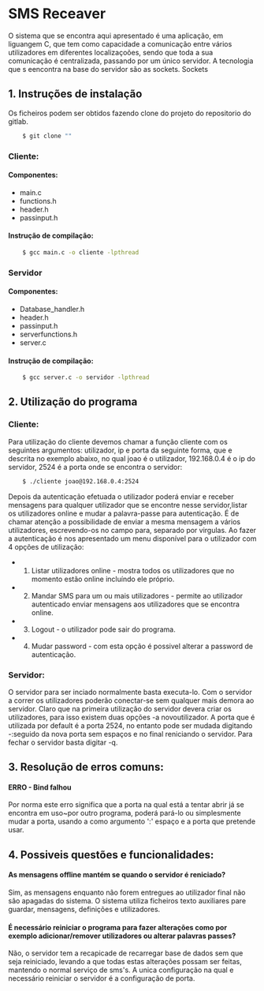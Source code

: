 
# SMS Receaver

O sistema que se encontra aqui apresentado é uma aplicação, em liguangem C, que tem como capacidade a comunicação entre vários utilizadores em diferentes localizaçoões, sendo que toda a sua comunicação é centralizada, passando por um único servidor. A tecnologia que s eencontra na base do servidor são as sockets. Sockets  

## 1. Instruções de instalação
Os ficheiros podem ser obtidos fazendo clone do projeto do repositorio do gitlab.
```sh
	$ git clone ""
```
### Cliente: 
#### Componentes:
* main.c
* functions.h
* header.h
* passinput.h

#### Instrução de compilação:
```sh
	$ gcc main.c -o cliente -lpthread
```
### Servidor
#### Componentes:
* Database_handler.h
* header.h
* passinput.h
* serverfunctions.h
* server.c

#### Instrução de compilação:
```sh
	$ gcc server.c -o servidor -lpthread
```

## 2. Utilização do programa

### Cliente:
Para utilização do cliente devemos chamar a função cliente com os seguintes argumentos: utilizador, ip e porta da seguinte forma, que e descrita no exemplo abaixo, no qual joao é o utilizador, 192.168.0.4 é o ip do servidor, 2524 é a porta onde se encontra o servidor:
```sh
	$ ./cliente joao@192.168.0.4:2524
```
Depois da autenticação efetuada o utilizador poderá enviar e receber mensagens para qualquer utilizador que se encontre nesse servidor,listar os utilizadores online e mudar a palavra-passe para autenticação. É de chamar atenção a possibilidade de enviar a mesma mensagem a vários utilizadores, escrevendo-os no campo para, separado por virgulas.
Ao fazer a autenticação é nos apresentado um menu disponível para o utilizador com 4 opções de utilização:

* 1) Listar utilizadores online - mostra todos os utilizadores que no momento estão online incluíndo ele próprio.

* 2) Mandar SMS para um ou mais utilizadores - permite ao utilizador autenticado enviar mensagens aos utilizadores que se encontra online.

* 3) Logout - o utilizador pode sair do programa.

* 4) Mudar password - com esta opção é possivel alterar a password de autenticação.

### Servidor:
O servidor para ser inciado normalmente basta executa-lo.
Com o servidor a correr os utilizadores poderão conectar-se sem qualquer mais demora ao servidor. Claro que na primeira utilização do servidor devera criar os utilizadores, para isso existem duas opções -a novoutilizador. 
A porta que é utilizada por default é a porta 2524, no entanto pode ser mudada digitando -:seguido da nova porta sem espaços e no final reniciando o servidor.
Para fechar o servidor basta digitar -q.		

## 3. Resolução de erros comuns:
#### ERRO - Bind falhou
Por norma este erro significa que a porta na qual está a tentar abrir já se encontra em uso~por outro programa, poderá pará-lo ou simplesmente mudar a porta, usando a como argumento ':' espaço e a porta que pretende usar.

## 4. Possiveis questões e funcionalidades:
#### As mensagens offline mantém se quando o servidor é reniciado?
Sim, as mensagens enquanto não forem entregues ao utilizador final não são apagadas do sistema. O sistema utiliza ficheiros texto auxiliares pare guardar, mensagens, definições e utilizadores.
#### É necessário reiniciar o programa para fazer alterações como por exemplo adicionar/remover utilizadores ou alterar palavras passes?
Não, o servidor tem a recapicade de recarregar base de dados sem que seja reiniciado, levando a que todas estas alterações possam ser feitas, mantendo o normal serviço de sms's. A unica configuração na qual e necessário reiniciar o servidor é a configuração de porta.


 